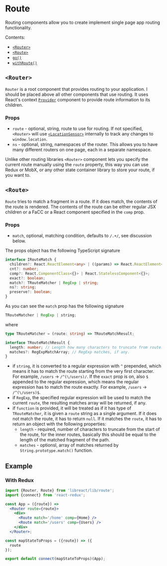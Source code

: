 # Route

Routing components allow you to create implement single page app routing functionality.

Contents:

  - [`<Router>`](#router)
  - [`<Route>`](#route)
  - [`go()`](#go)
  - [`withRoute()`](#withroute)


## `<Router>`

`Router` is a root component that provides routing to your application. I should be placed above all other components
that use routing. It uses React's context [`Provider`](./context.md#provider) component to provide route information to
its children.

### Props

  - `route` - optional, string, route to use for routing. If not specified, `<Router>` will use
  [`<LocationSensor>`](./LocationSensor.md) internally to track any changes to `window.location`.
  - `ns` - optional, string, namespaces of the router. This allows you to have many different routers
  on one page, each in a separate namespace.

Unlike other routing libraries `<Router>` component lets you specify the current route manually using the `route` property,
this way you can use Redux or MobX, or any other state container library to store your route, if you want to.


## `<Route>`

`Route` tries to match a fragment in a route. If it does match, the contents of the route is rendered. The contents of the route
can be either regular JSX children or a FaCC or a React component specified in the `comp` prop.


### Props

  - `match`, optional, matching condition, defaults to `/.+/`, see discussion below.

The props object has the following TypeScript signature

```ts
interface IRouteMatch {
  children?: React.ReactElement<any> | ((params) => React.ReactElement<any>);
  cnt?: number;
  comp?: React.ComponentClass<{}> | React.StatelessComponent<{}>;
  exact?: boolean;
  match?: TRouteMatcher | RegExp | string;
  ns?: string;
  preserve?: boolean;
}
```


As you can see the `match` prop has the following signature

```ts
TRouteMatcher | RegExp | string;
```

where

```ts
type TRouteMatcher = (route: string) => TRouteMatchResult;

interface TRouteMatchResult {
  length: number; // Length how many characters to truncate from route.
  matches?: RegExpMatchArray; // RegExp matches, if any.
}
```

  - if `string`, it is converted to a regular expression with `^` prepended, which means it has to match the route starting from
  the very first character. For example, `/users` -> `/^(\/users)/`. If the `exact` prop is on, also `$` appended to the regular
  expression, which means the regular expression has to match the route exactly. For example, `/users` -> `/^(\/users)$`.
  - if `RegExp`, the specified regular expression will be used to match the current `route`, the resulting matches array will be
  returned, if any.
  - if `function` is provided, it will be treated as if it has type of `TRouteMatcher`, it is given a `route` string as a
  single argument. If it does not match the route, it has to return `null`. If it matches the `route`, it has to return an object
  with the following properties:
     - `length` - required, number of characters to truncate from the start of the route, for the inner routes, basically this should be
     equal to the length of the matched fragment of the path.
     - `matches` - optionsl, array of matches returned by `String.prototype.match()` function.


## Example

### With Redux

```jsx
import {Router, Route} from 'libreact/lib/route';
import {connect} from 'react-redux';

const App = ({route}) =>
  <Router route={route}>
    <div>
      <Route match='/home' comp={Home} />
      <Route match='/users' comp={Users} />
    </div>
  </Router>;

const mapStateToProps = ({route}) => ({
  route
});

export default connect(mapStateToProps)(App);
```
